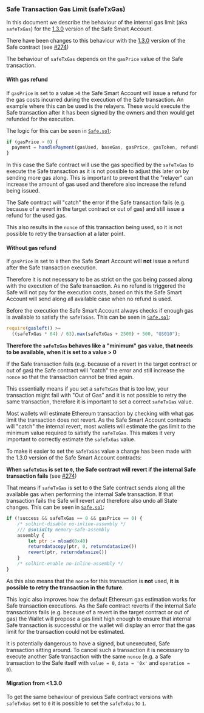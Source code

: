 ### Safe Transaction Gas Limit (safeTxGas)

In this document we describe the behaviour of the internal gas limit (aka `safeTxGas`) for the [1.3.0](https://github.com/safe-global/safe-smart-account/releases/tag/v1.3.0-libs.0) version of the Safe Smart Account.

There have been changes to this behaviour with the [1.3.0](https://github.com/safe-global/safe-smart-account/blob/main/CHANGELOG.md#version-130) version of the Safe contract (see [#274](https://github.com/safe-global/safe-smart-account/issues/274))

The behaviour of `safeTxGas` depends on the `gasPrice` value of the Safe transaction.

#### With gas refund

If `gasPrice` is set to a value `>0` the Safe Smart Account will issue a refund for the gas costs incurred during the execution of the Safe transaction. An example where this can be used is the relayers. These would execute the Safe transaction after it has been signed by the owners and then would get refunded for the execution.

The logic for this can be seen in [`Safe.sol`](https://github.com/safe-global/safe-smart-account/blob/main/contracts/Safe.sol#L183-L185):

```js
if (gasPrice > 0) {
  payment = handlePayment(gasUsed, baseGas, gasPrice, gasToken, refundReceiver);
}
```

In this case the Safe contract will use the gas specified by the `safeTxGas` to execute the Safe transaction as it is not possible to adjust this later on by sending more gas along. This is important to prevent that the "relayer" can increase the amount of gas used and therefore also increase the refund being issued.

The Safe contract will "catch" the error if the Safe transaction fails (e.g. because of a revert in the target contract or out of gas) and still issue a refund for the used gas.

This also results in the `nonce` of this transaction being used, so it is not possible to retry the transaction at a later point.

#### Without gas refund

If `gasPrice` is set to `0` then the Safe Smart Account will **not** issue a refund after the Safe transaction execution.

Therefore it is not necessary to be as strict on the gas being passed along with the execution of the Safe transaction. As no refund is triggered the Safe will not pay for the execution costs, based on this the Safe Smart Account will send along all available case when no refund is used.

Before the execution the Safe Smart Account always checks if enough gas is available to satisfy the `safeTxGas`. This can be seen in [`Safe.sol`](https://github.com/safe-global/safe-smart-account/blob/main/contracts/Safe.sol#L168-L170):

```js
require(gasleft() >=
  ((safeTxGas * 64) / 63).max(safeTxGas + 2500) + 500, "GS010");
```

**Therefore the `safeTxGas` behaves like a "minimum" gas value, that needs to be available, when it is set to a value > 0**

If the Safe transaction fails (e.g. because of a revert in the target contract or out of gas) the Safe contract will "catch" the error and still increase the `nonce` so that the transaction cannot be tried again.

This essentially means if you set a `safeTxGas` that is too low, your transaction might fail with "Out of Gas" and it is not possible to retry the same transaction, therefore it is important to set a correct `safeTxGas` value.

Most wallets will estimate Ethereum transaction by checking with what gas limit the transaction does not revert. As the Safe Smart Account contracts will "catch" the internal revert, most wallets will estimate the gas limit to the minimum value required to satisfy the `safeTxGas`. This makes it very important to correctly estimate the `safeTxGas` value.

To make it easier to set the `safeTxGas` value a change has been made with the 1.3.0 version of the Safe Smart Account contracts:

**When `safeTxGas` is set to `0`, the Safe contract will revert if the internal Safe transaction fails** (see [#274](https://github.com/safe-global/safe-smart-account/issues/274))

That means if `safeTxGas` is set to `0` the Safe contract sends along all the available gas when performing the internal Safe transaction. If that transaction fails the Safe will revert and therefore also undo all State changes. This can be seen in [`Safe.sol`](https://github.com/safe-global/safe-smart-account/blob/main/contracts/Safe.sol#L178-L187):

```js
if (!success && safeTxGas == 0 && gasPrice == 0) {
    /* solhint-disable no-inline-assembly */
    /// @solidity memory-safe-assembly
    assembly {
        let ptr := mload(0x40)
        returndatacopy(ptr, 0, returndatasize())
        revert(ptr, returndatasize())
    }
    /* solhint-enable no-inline-assembly */
}
```

As this also means that the `nonce` for this transaction is **not** used, **it is possible to retry the transaction in the future**.

This logic also improves how the default Ethereum gas estimation works for Safe transaction executions. As the Safe contract reverts if the internal Safe transactions fails (e.g. because of a revert in the target contract or out of gas) the Wallet will propose a gas limit high enough to ensure that internal Safe transaction is successful or the wallet will display an error that the gas limit for the transaction could not be estimated.

It is potentially dangerous to have a signed, but unexecuted, Safe transaction sitting around. To cancel such a transaction it is necessary to execute another Safe transaction with the same `nonce` (e.g. a Safe transaction to the Safe itself with `value = 0`, `data = '0x'` and `operation = 0`).

#### Migration from <1.3.0

To get the same behaviour of previous Safe contract versions with `safeTxGas` set to `0` it is possible to set the `safeTxGas` to `1`.
